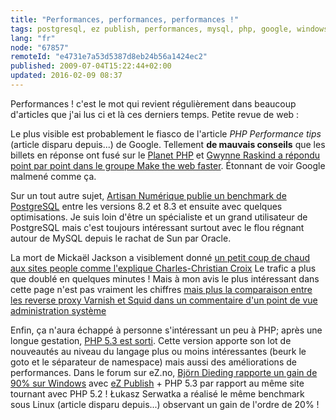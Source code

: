 ```yaml
---
title: "Performances, performances, performances !"
tags: postgresql, ez publish, performances, mysql, php, google, windows
lang: "fr"
node: "67857"
remoteId: "e4731e7a53d5387d8eb24b56a1424ec2"
published: 2009-07-04T15:22:44+02:00
updated: 2016-02-09 08:37
---
```


Performances&nbsp;! c'est le mot qui revient régulièrement dans beaucoup
d'articles que j'ai lus ci et là ces derniers temps. Petite revue de web&nbsp;:


Le plus visible est probablement le fiasco de l'article *PHP Performance
tips* (article disparu depuis...) de Google.
Tellement **de mauvais conseils** que les billets en réponse ont fusé sur le
[Planet PHP](http://www.planet-php.net/) et [Gwynne Raskind a répondu point par
point dans le groupe Make the web
faster](http://groups.google.com/group/make-the-web-faster/browse_thread/thread/ddfbe82dd80408cc).
Étonnant de voir Google malmené comme ça.


Sur un tout autre sujet, [Artisan Numérique publie un benchmark de
PostgreSQL](http://artisan.karma-lab.net/performances-postgresql-83) entre les
versions 8.2 et 8.3 et ensuite avec quelques optimisations. Je suis loin d'être
un spécialiste et un grand utilisateur de PostgreSQL mais c'est toujours
intéressant surtout avec le flou régnant autour de MySQL depuis le rachat de Sun
par Oracle.


La mort de Mickaël Jackson a visiblement donné [un petit coup de chaud aux sites
people comme l'explique Charles-Christian
Croix](https://www.karlesnine.com/2009/07/01/mes-sites-peole-on-survecu-a-la-mort-de-michael-jackson/)
Le trafic a plus que doublé en quelques minutes ! Mais à mon avis le plus
intéressant dans cette page n'est pas vraiment les chiffres [mais plus la
comparaison entre les reverse proxy Varnish et Squid dans un commentaire d'un
point de vue administration
système](https://www.karlesnine.com/2009/07/01/mes-sites-peole-on-survecu-a-la-mort-de-michael-jackson/#comments)


Enfin, ça n'aura échappé à personne s'intéressant un peu à PHP; après une longue
gestation, [PHP 5.3 est
sorti](http://www.php.net/archive/2009.php#id2009-06-30-1). Cette version
apporte son lot de nouveautés au niveau du langage plus ou moins intéressantes
(beurk le goto et le séparateur de namespace) mais aussi des améliorations de
performances. Dans le forum sur eZ.no, [Björn Dieding rapporte un gain de 90%
sur
Windows](http://ez.no/developer/forum/developer/performance_php_5_2_vs_php_5_3_huge_gain)
avec [eZ Publish](/tag/ez-publish) + PHP 5.3 par rapport au même site tournant
avec PHP 5.2 ! Łukasz Serwatka a réalisé le même benchmark sous
Linux (article disparu depuis...) observant
un gain de l'ordre de 20% !

